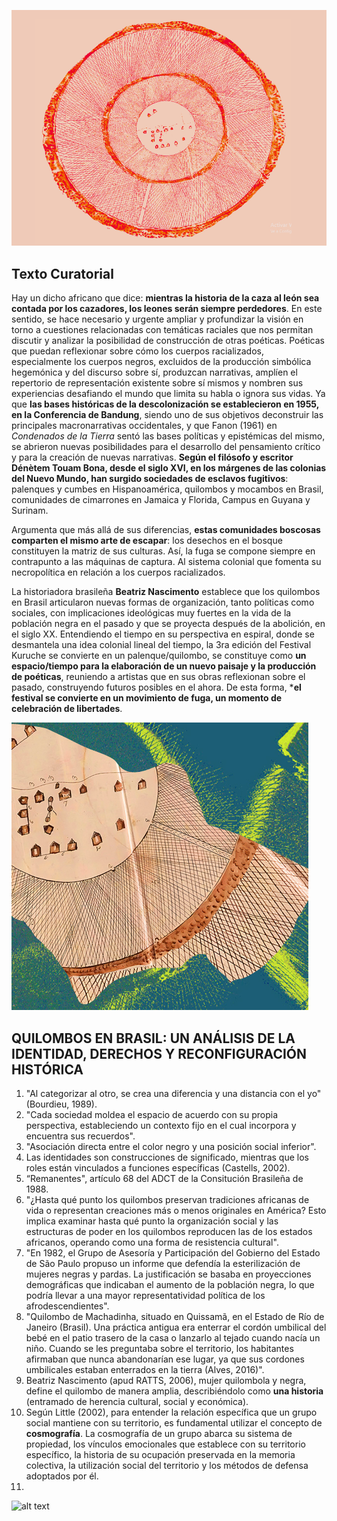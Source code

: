 ![alt text](img/kuruche2024_1.png)

## Texto Curatorial 

Hay un dicho africano que dice: **mientras la historia de la 
caza al león sea contada por los cazadores, los leones serán 
siempre perdedores**. En este sentido, se hace necesario y 
urgente ampliar y profundizar la visión en torno a cuestiones 
relacionadas con temáticas raciales que nos permitan discutir 
y analizar la posibilidad de construcción de otras poéticas. 
Poéticas que puedan reflexionar sobre cómo los cuerpos 
racializados, especialmente los cuerpos negros, excluidos de 
la producción simbólica hegemónica y del discurso sobre sí, 
produzcan narrativas, amplíen el repertorio de representación 
existente sobre sí mismos y nombren sus experiencias 
desafiando el mundo que limita su habla o ignora sus vidas.
 Ya que **las bases históricas de la descolonización se 
establecieron en 1955, en la Conferencia de Bandung**, siendo 
uno de sus objetivos deconstruir las principales macronarrativas 
occidentales, y que Fanon (1961) en _Condenados de la Tierra_ 
sentó las bases políticas y epistémicas del mismo, se abrieron 
nuevas posibilidades para el desarrollo del pensamiento crítico y para la creación de nuevas narrativas. **Según el filósofo y escritor Dénètem Touam Bona, desde el siglo XVI, en los márgenes de las colonias del Nuevo Mundo, han surgido sociedades de esclavos fugitivos**: palenques y cumbes en Hispanoamérica, quilombos y mocambos en Brasil, comunidades de cimarrones en Jamaica y Florida, Campus en Guyana y Surinam.

Argumenta que más allá de sus diferencias, **estas comunidades
boscosas comparten el mismo arte de escapar**: los desechos
en el bosque constituyen la matriz de sus culturas. Así, la
fuga se compone siempre en contrapunto a las máquinas de
captura. Al sistema colonial que fomenta su necropolítica en
relación a los cuerpos racializados.

La historiadora brasileña **Beatriz Nascimento** establece que los quilombos en Brasil articularon nuevas formas de organización, tanto políticas como sociales, con implicaciones ideológicas muy fuertes en la vida de la población negra en el pasado y que se proyecta después de la abolición, en el siglo XX.
Entendiendo el tiempo en su perspectiva en espiral, donde se
desmantela una idea colonial lineal del tiempo, la 3ra edición
del Festival Kuruche se convierte en un palenque/quilombo, se
constituye como **un espacio/tiempo para la elaboración de un
nuevo paisaje y la producción de poéticas**, reuniendo a artistas
que en sus obras reflexionan sobre el pasado, construyendo
futuros posibles en el ahora. De esta forma, ***el festival
se convierte en un movimiento de fuga, un momento de
celebración de libertades**.

![alt text](img/kuruche2024_2.png)

## QUILOMBOS EN BRASIL: UN ANÁLISIS DE LA IDENTIDAD, DERECHOS Y RECONFIGURACIÓN HISTÓRICA

1. "Al categorizar al otro, se crea una diferencia y una distancia con el yo" (Bourdieu, 1989).
2. "Cada sociedad moldea el espacio de acuerdo con su propia perspectiva, estableciendo un contexto fijo en el cual incorpora y encuentra sus recuerdos".
3. "Asociación directa entre el color negro y una posición social inferior".
4. Las identidades son construcciones de significado, mientras que los roles están vinculados a funciones específicas (Castells, 2002).
5. “Remanentes", artículo 68 del ADCT de la Consitución Brasileña de 1988.
6. "¿Hasta qué punto los quilombos preservan tradiciones africanas de vida o representan creaciones más o menos originales en América? Esto implica examinar hasta qué punto la organización social y las estructuras de poder en los quilombos reproducen las de los estados africanos, operando como una forma de resistencia cultural".
7. "En 1982, el Grupo de Asesoría y Participación del Gobierno del Estado de São Paulo propuso un informe que defendía la esterilización de mujeres negras y pardas. La justificación se basaba en proyecciones demográficas que indicaban el aumento de la población negra, lo que podría llevar a una mayor representatividad política de los afrodescendientes".
8. "Quilombo de Machadinha, situado en Quissamã, en el Estado de Río de Janeiro (Brasil). Una práctica antigua era enterrar el cordón umbilical del bebé en el patio trasero de la casa o lanzarlo al tejado cuando nacía un niño. Cuando se les preguntaba sobre el territorio, los habitantes afirmaban que nunca abandonarían ese lugar, ya que sus cordones umbilicales estaban enterrados en la tierra (Alves, 2016)". 
9. Beatriz Nascimento (apud RATTS, 2006), mujer quilombola y negra, define el quilombo de manera amplia, describiéndolo como **una historia** (entramado de herencia cultural, social y económica).
10. Según Little (2002), para entender la relación específica que un grupo social mantiene con su territorio, es fundamental utilizar el concepto de **cosmografía**. La cosmografía de un grupo abarca su sistema de propiedad, los vínculos emocionales que establece con su territorio específico, la historia de su ocupación preservada en la memoria colectiva, la utilización social del territorio y los métodos de defensa adoptados por él.
11. 

![alt text](img/30bb8b1ee69cbf0c882142eef593b9b2.avif)

## 